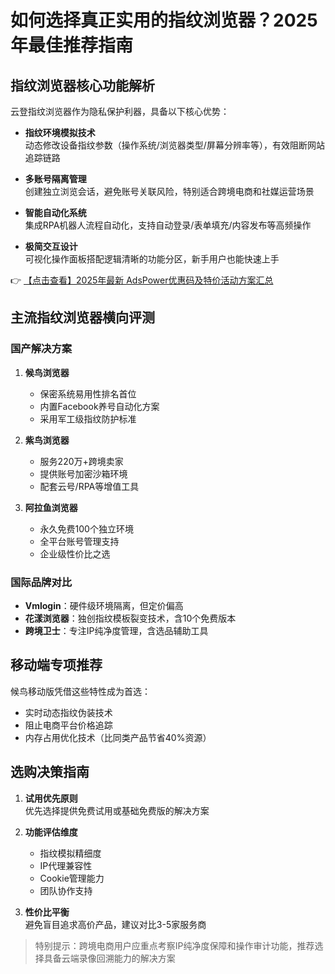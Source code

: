 # 如何选择真正实用的指纹浏览器？2025年最佳推荐指南

## 指纹浏览器核心功能解析

云登指纹浏览器作为隐私保护利器，具备以下核心优势：

- **指纹环境模拟技术**  
  动态修改设备指纹参数（操作系统/浏览器类型/屏幕分辨率等），有效阻断网站追踪链路

- **多账号隔离管理**  
  创建独立浏览会话，避免账号关联风险，特别适合跨境电商和社媒运营场景

- **智能自动化系统**  
  集成RPA机器人流程自动化，支持自动登录/表单填充/内容发布等高频操作

- **极简交互设计**  
  可视化操作面板搭配逻辑清晰的功能分区，新手用户也能快速上手

👉 [【点击查看】2025年最新 AdsPower优惠码及特价活动方案汇总](https://bit.ly/adspower_free)

## 主流指纹浏览器横向评测

### 国产解决方案
1. **候鸟浏览器**  
   - 保密系统易用性排名首位  
   - 内置Facebook养号自动化方案  
   - 采用军工级指纹防护标准

2. **紫鸟浏览器**  
   - 服务220万+跨境卖家  
   - 提供账号加密沙箱环境  
   - 配套云号/RPA等增值工具

3. **阿拉鱼浏览器**  
   - 永久免费100个独立环境  
   - 全平台账号管理支持  
   - 企业级性价比之选

### 国际品牌对比
- **Vmlogin**：硬件级环境隔离，但定价偏高  
- **花漾浏览器**：独创指纹模板裂变技术，含10个免费版本  
- **跨境卫士**：专注IP纯净度管理，含选品辅助工具

## 移动端专项推荐

候鸟移动版凭借这些特性成为首选：
- 实时动态指纹伪装技术
- 阻止电商平台价格追踪
- 内存占用优化技术（比同类产品节省40%资源）

## 选购决策指南

1. **试用优先原则**  
   优先选择提供免费试用或基础免费版的解决方案

2. **功能评估维度**  
   - 指纹模拟精细度  
   - IP代理兼容性  
   - Cookie管理能力  
   - 团队协作支持

3. **性价比平衡**  
   避免盲目追求高价产品，建议对比3-5家服务商

> 特别提示：跨境电商用户应重点考察IP纯净度保障和操作审计功能，推荐选择具备云端录像回溯能力的解决方案